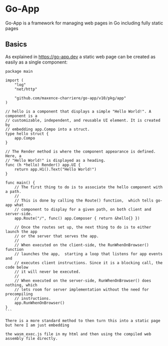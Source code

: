# Go-App

Go-App is a framework for managing web pages in Go including fully static pages

## Basics

As explained in https://go-app.dev a static web page can be created as easily as a single component:

````
package main

import (
	"log"
	"net/http"

	"github.com/maxence-charriere/go-app/v10/pkg/app"
)

// hello is a component that displays a simple "Hello World!". A component is a
// customizable, independent, and reusable UI element. It is created by
// embedding app.Compo into a struct.
type hello struct {
	app.Compo
}

// The Render method is where the component appearance is defined. Here, a
// "Hello World!" is displayed as a heading.
func (h *hello) Render() app.UI {
	return app.H1().Text("Hello World!")
}

func main() {
	// The first thing to do is to associate the hello component with a path.
	//
	// This is done by calling the Route() function,  which tells go-app what
	// component to display for a given path, on both client and server-side.
	app.Route("/", func() app.Composer { return &hello{} })

	// Once the routes set up, the next thing to do is to either launch the app
	// or the server that serves the app.
	//
	// When executed on the client-side, the RunWhenOnBrowser() function
	// launches the app,  starting a loop that listens for app events and
	// executes client instructions. Since it is a blocking call, the code below
	// it will never be executed.
	//
	// When executed on the server-side, RunWhenOnBrowser() does nothing, which
	// lets room for server implementation without the need for precompiling
	// instructions.
	app.RunWhenOnBrowser()
}
```

There is a more standard method to then turn this into a static page but here I am just embedding

the wasm_exec.js file in my html and then using the compiled web assembly file directly.
````
